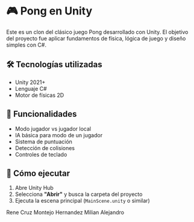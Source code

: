 # 🎮 Pong en Unity

Este es un clon del clásico juego Pong desarrollado con Unity. El objetivo del proyecto fue aplicar fundamentos de física, lógica de juego y diseño simples con C#.

## 🛠️ Tecnologías utilizadas

- Unity 2021+
- Lenguaje C#
- Motor de físicas 2D

## 🧠 Funcionalidades

- Modo jugador vs jugador local
- IA básica para modo de un jugador
- Sistema de puntuación
- Detección de colisiones
- Controles de teclado

## 🚀 Cómo ejecutar

1. Abre Unity Hub
2. Selecciona **"Abrir"** y busca la carpeta del proyecto
3. Ejecuta la escena principal (`MainScene.unity` o similar)


Rene Cruz Montejo
Hernandez Milian Alejandro


